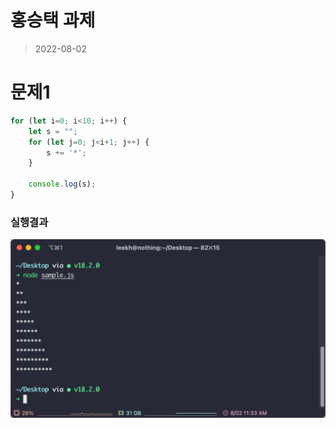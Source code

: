 홍승택 과제
========


>2022-08-02



# 문제1
```javascript
for (let i=0; i<10; i++) {
    let s = "";
    for (let j=0; j<i+1; j++) {
        s += '*';
    }

    console.log(s);
}
```



### 실행결과
![실행결과](./2022.08.02실습.png)
